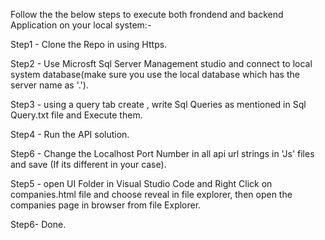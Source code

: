 Follow the the below steps to execute both frondend and backend Application on your local system:-

Step1 - Clone the Repo in using Https.

Step2 - Use Microsft Sql Server Management studio and connect to local system database(make sure you use the local database which has the server name as '.').

Step3 - using a query tab create , write Sql Queries as mentioned in Sql Query.txt file and Execute them.

Step4 - Run the API solution.

Step6 - Change the Localhost Port Number in all api url strings in 'Js' files and save (If its different in your case).

Step5 - open UI Folder in Visual Studio Code and Right Click on companies.html file and choose reveal in file explorer, then open the companies page in browser from file Explorer.

Step6- Done.

